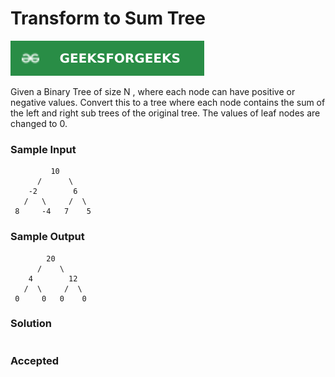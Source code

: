 # Transform to Sum Tree 

[![Problem Link](../assets/gfg.svg)](https://practice.geeksforgeeks.org/problems/transform-to-sum-tree/1/#)

Given a Binary Tree of size N , where each node can have positive or negative values. Convert this to a tree where each node contains the sum of the left and right sub trees of the original tree. The values of leaf nodes are changed to 0.

### Sample Input
```
         10
      /      \
    -2        6
   /   \     /  \
 8     -4   7    5
```

### Sample Output
```
        20
      /    \
    4        12
   /  \     /  \
 0     0   0    0
```

### Solution
```cpp

```

### Accepted
